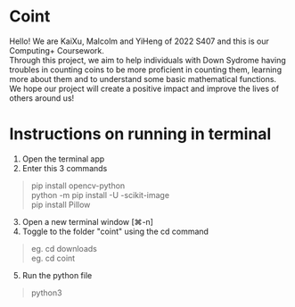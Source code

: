 # Coint
Hello! We are KaiXu, Malcolm and YiHeng of 2022 S407 and this is our Computing+ Coursework.  
Through this project, we aim to help individuals with Down Sydrome having troubles in counting coins to be more proficient in counting them, learning more about them and to understand some basic mathematical functions.
We hope our project will create a positive impact and improve the lives of others around us!

# Instructions on running in terminal
1. Open the terminal app
2. Enter this 3 commands
> pip install opencv-python  
> python -m pip install -U -scikit-image  
> pip install Pillow  
3. Open a new terminal window [⌘-n]
4. Toggle to the folder "coint" using the cd command
> eg. cd downloads  
> eg. cd coint
5. Run the python file  
> python3 <file name.py>
 
